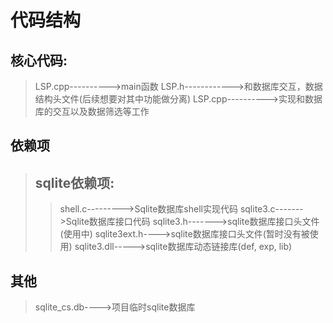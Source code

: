 # 代码结构

## 核心代码:

> LSP.cpp---------->main函数
> LSP.h------------>和数据库交互，数据结构头文件(后续想要对其中功能做分离)
> LSP.cpp---------->实现和数据库的交互以及数据筛选等工作



## 依赖项

> ## sqlite依赖项:
>
> > shell.c--------->Sqlite数据库shell实现代码
> > sqlite3.c------->Sqlite数据库接口代码
> > sqlite3.h------->sqlite数据库接口头文件(使用中)
> > sqlite3ext.h---->sqlite数据库接口头文件(暂时没有被使用)
> > sqlite3.dll----->sqlite数据库动态链接库(def, exp, lib)



## 其他

> sqlite_cs.db---->项目临时sqlite数据库


